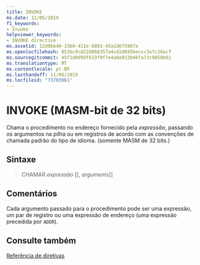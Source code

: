 ```yaml
---
title: INVOKE
ms.date: 11/05/2019
f1_keywords:
- Invoke
helpviewer_keywords:
- INVOKE directive
ms.assetid: 12d9bb40-33b9-411e-b801-45a1d675967e
ms.openlocfilehash: 853bc9cd22d866357a4cd2d695beccc3efc20acf
ms.sourcegitcommit: 45f1d889df633f0f7e4a8e813b46fa73c9858b81
ms.translationtype: MT
ms.contentlocale: pt-BR
ms.lasthandoff: 11/06/2019
ms.locfileid: "73703961"
---
```

# <a name="invoke-32-bit-masm"></a>INVOKE (MASM-bit de 32 bits)

Chama o procedimento no endereço fornecido pela *expressão*, passando os argumentos na pilha ou em registros de acordo com as convenções de chamada padrão do tipo de idioma. (somente MASM de 32 bits.)

## <a name="syntax"></a>Sintaxe

> CHAMAR *expressão* [[, *arguments*]]

## <a name="remarks"></a>Comentários

Cada argumento passado para o procedimento pode ser uma expressão, um par de registro ou uma expressão de endereço (uma expressão precedida por `ADDR`).

## <a name="see-also"></a>Consulte também

[Referência de diretivas](../../assembler/masm/directives-reference.md)<br/>